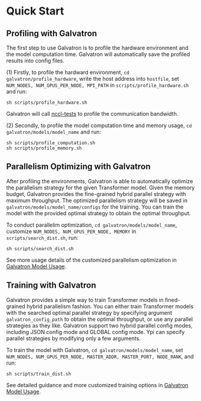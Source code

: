 # Quick Start

## Profiling with Galvatron
The first step to use Galvatron is to profile the hardware environment and the model computation time. Galvatron will automatically save the profiled results into config files.

(1) Firstly, to profile the hardward environment, ```cd galvatron/profile_hardware```,  write the host address into ```hostfile```, set ```NUM_NODES, NUM_GPUS_PER_NODE, MPI_PATH``` in ```scripts/profile_hardware.sh``` and run:
``` shell
sh scripts/profile_hardware.sh
```

Galvatron will call [nccl-tests](https://github.com/NVIDIA/nccl-tests) to profile the communication bandwidth.

(2) Secondly, to profile the model computation time and memory usage, ```cd galvatron/models/model_name``` and run:
``` shell
sh scripts/profile_computation.sh
sh scripts/profile_memory.sh
```

## Parallelism Optimizing with Galvatron
After profiling the environments, Galvatron is able to automatically optimize the parallelism strategy for the given Transformer model. Given the memory budget, Galvatron provides the fine-grained hybrid parallel strategy with maximum throughput. The optimized parallelism strategy will be saved in `galvatron/models/model_name/configs` for the training. You can train the model with the provided optimal strategy to obtain the optimal throughput. 

To conduct parallelim optimization, ```cd galvatron/models/model_name```, customize ```NUM_NODES, NUM_GPUS_PER_NODE, MEMORY``` in ```scripts/search_dist.sh```, run:

``` shell
sh scripts/search_dist.sh
```

See more usage details of the customized parallelism optimization in [Galvatron Model Usage](../4_galvatron_model_usage/galvatron_model_usage.html#parallelism-optimizing-with-galvatron).

## Training with Galvatron
Galvatron provides a simple way to train Transformer models in fined-grained hybrid parallelism fashion. You can either train Transformer models with the searched optimal parallel strategy by specifying argument ```galvatron_config_path``` to obtain the optimal throughput, or use any parallel strategies as they like. Galvatron support two hybrid parallel config modes, including JSON config mode and GLOBAL config mode. Ypi can specify parallel strategies by modifying only a few arguments. 

To train the model with Galvatron, ```cd galvatron/models/model_name```, set ```NUM_NODES, NUM_GPUS_PER_NODE, MASTER_ADDR, MASTER_PORT, NODE_RANK```,  and run:
``` shell
sh scripts/train_dist.sh
```

See detailed guidance and more customized training options in [Galvatron Model Usage](../4_galvatron_model_usage/galvatron_model_usage.html#training-with-galvatron).